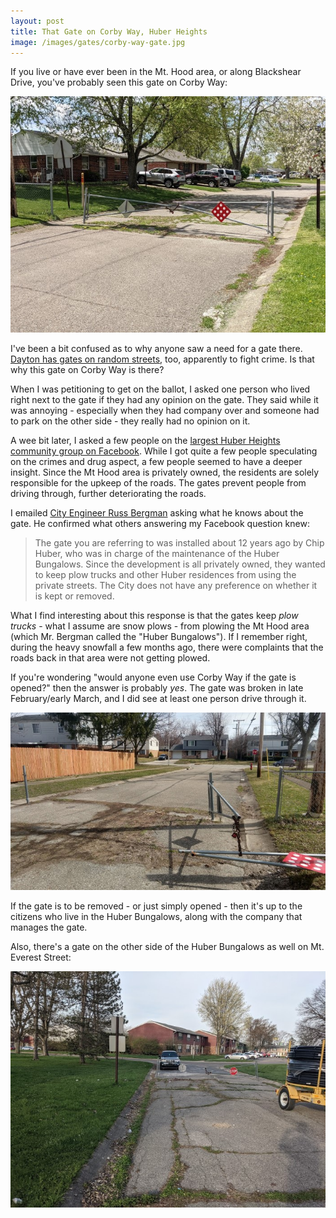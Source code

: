 ```yaml
---
layout: post
title: That Gate on Corby Way, Huber Heights
image: /images/gates/corby-way-gate.jpg
---
```


If you live or have ever been in the Mt. Hood area, or along Blackshear Drive, you've probably seen this gate on Corby Way:

![The gate on Corby Way.](/images/gates/corby-way-gate.jpg)

I've been a bit confused as to why anyone saw a need for a gate there. [Dayton has gates on random streets](https://www.daytondailynews.com/news/local/dayton-block-some-streets-alleys-help-fight-crime/9WuW8oHcttyYBQEAU13deM/), too, apparently to fight crime. Is that why this gate on Corby Way is there?

When I was petitioning to get on the ballot, I asked one person who lived right next to the gate if they had any opinion on the gate. They said while it was annoying - especially when they had company over and someone had to park on the other side - they really had no opinion on it.

A wee bit later, I asked a few people on the [largest Huber Heights community group on Facebook](https://www.facebook.com/groups/424944654277713/). While I got quite a few people speculating on the crimes and drug aspect, a few people seemed to have a deeper insight. Since the Mt Hood area is privately owned, the residents are solely responsible for the upkeep of the roads. The gates prevent people from driving through, further deteriorating the roads.

I emailed [City Engineer Russ Bergman](https://www.hhoh.org/directory.aspx?EID=11) asking what he knows about the gate. He confirmed what others answering my Facebook question knew:

> The gate you are referring to was installed about 12 years ago by Chip Huber, who was in charge of the maintenance of the Huber Bungalows. Since the development is all privately owned, they wanted to keep plow trucks and other Huber residences from using the private streets. The City does not have any preference on whether it is kept or removed.

What I find interesting about this response is that the gates keep *plow trucks* - what I assume are snow plows - from plowing the Mt Hood area (which Mr. Bergman called the "Huber Bungalows"). If I remember right, during the heavy snowfall a few months ago, there were complaints that the roads back in that area were not getting plowed.

If you're wondering "would anyone even use Corby Way if the gate is opened?" then the answer is probably *yes*. The gate was broken in late February/early March, and I did see at least one person drive through it.

![The gate on Corby Way when it was broken.](/images/gates/corby-way-gate-broken.jpg)

If the gate is to be removed - or just simply opened - then it's up to the citizens who live in the Huber Bungalows, along with the company that manages the gate.

Also, there's a gate on the other side of the Huber Bungalows as well on Mt. Everest Street:

![The gate on Mt. Everest Street.](/images/gates/mt-everest-st-gate.jpg)